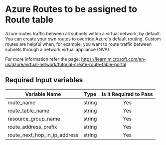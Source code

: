 # Azure Routes to be assigned to Route table

Azure routes traffic between all subnets within a virtual network, by default. You can create your own routes to override Azure's default routing. Custom routes are helpful when, for example, you want to route traffic between subnets through a network virtual appliance (NVA).

For more information refer the page: https://learn.microsoft.com/en-us/azure/virtual-network/tutorial-create-route-table-portal

## Required Input variables

| Variable Name  | Type  | Is it Required to Pass  |
|----------------|-------|:-----------------------:|
| route_name | string | Yes |
| route_table_name | string | Yes |
| resource_group_name | string | Yes |
| route_address_prefix | string | Yes |
| route_next_hop_in_ip_address | string | Yes |



